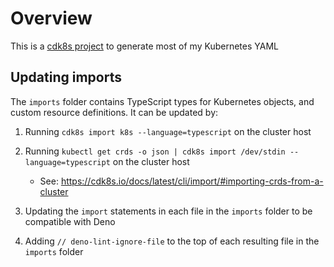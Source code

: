 # Overview

This is a [cdk8s project]() to generate most of my Kubernetes YAML

## Updating imports

The `imports` folder contains TypeScript types for Kubernetes objects, and
custom resource definitions. It can be updated by:

1. Running `cdk8s import k8s --language=typescript` on the cluster host

1. Running
   `kubectl get crds -o json | cdk8s import /dev/stdin --language=typescript` on
   the cluster host

   - See: https://cdk8s.io/docs/latest/cli/import/#importing-crds-from-a-cluster

1. Updating the `import` statements in each file in the `imports` folder to be
   compatible with Deno

1. Adding `// deno-lint-ignore-file` to the top of each resulting file in the
   `imports` folder
